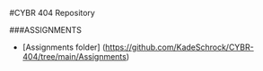 #CYBR 404 Repository

###ASSIGNMENTS
* [Assignments folder] (https://github.com/KadeSchrock/CYBR-404/tree/main/Assignments)
